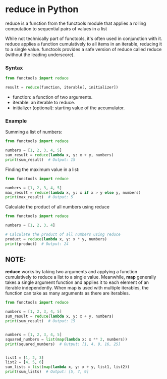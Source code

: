 # reduce in Python

reduce is a function from the functools module that applies a rolling computation to sequential pairs of values in a list

While not technically part of functools, it's often used in conjunction with it. reduce applies a function cumulatively to all items in an iterable, reducing it to a single value. functools provides a safe version of reduce called reduce (without the leading underscore).

### Syntax
````python
from functools import reduce

result = reduce(function, iterable[, initializer])

````

- function: a function of two arguments.
- iterable: an iterable to reduce.
- initializer (optional): starting value of the accumulator.

### Example
Summing a list of numbers:

````python
from functools import reduce

numbers = [1, 2, 3, 4, 5]
sum_result = reduce(lambda x, y: x + y, numbers)
print(sum_result)  # Output: 15

````

Finding the maximum value in a list:

````python
from functools import reduce

numbers = [1, 2, 3, 4, 5]
max_result = reduce(lambda x, y: x if x > y else y, numbers)
print(max_result)  # Output: 5

````
Calculate the product of all numbers using reduce

````python
from functools import reduce

numbers = [1, 2, 3, 4]

# Calculate the product of all numbers using reduce
product = reduce(lambda x, y: x * y, numbers)
print(product)  # Output: 24

````

## NOTE:

**reduce** works by taking two arguments and applying a function cumulatively to reduce a list to a single value. Meanwhile, **map** generally takes a single argument function and applies it to each element of an iterable independently. When map is used with multiple iterables, the function can take as many arguments as there are iterables.

```python
from functools import reduce

numbers = [1, 2, 3, 4, 5]
sum_result = reduce(lambda x, y: x + y, numbers)
print(sum_result)  # Output: 15


numbers = [1, 2, 3, 4, 5]
squared_numbers = list(map(lambda x: x ** 2, numbers))
print(squared_numbers)  # Output: [1, 4, 9, 16, 25]


list1 = [1, 2, 3]
list2 = [4, 5, 6]
sum_lists = list(map(lambda x, y: x + y, list1, list2))
print(sum_lists)  # Output: [5, 7, 9]

```